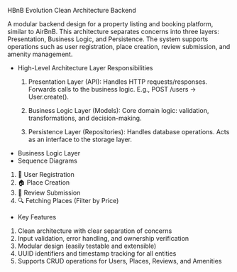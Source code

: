 HBnB Evolution Clean Architecture Backend

A modular backend design for a property listing and booking platform, similar to AirBnB. This architecture separates concerns into three layers: Presentation, Business Logic, and Persistence. The system supports operations such as user registration, place creation, review submission, and amenity management.
- High-Level Architecture
  Layer Responsibilities
  1. Presentation Layer (API): Handles HTTP requests/responses. Forwards calls to the business logic.
E.g., POST /users → User.create().

  2. Business Logic Layer (Models): Core domain logic: validation, transformations, and decision-making.

  3. Persistence Layer (Repositories): Handles database operations. Acts as an interface to the storage layer.
- Business Logic Layer
- Sequence Diagrams
1. 🧾 User Registration
2. 🏠 Place Creation
3. 🧾 Review Submission
4. 🔍 Fetching Places (Filter by Price)
   
- Key Features
1. Clean architecture with clear separation of concerns
2. Input validation, error handling, and ownership verification
3. Modular design (easily testable and extensible)
4. UUID identifiers and timestamp tracking for all entities
5. Supports CRUD operations for Users, Places, Reviews, and Amenities
